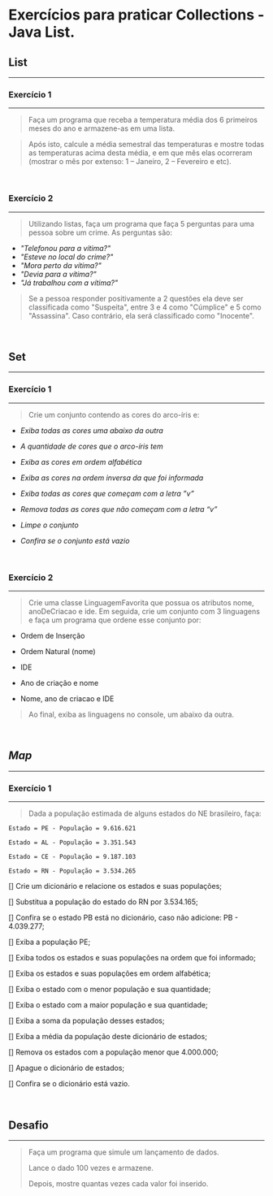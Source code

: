 # Exercícios para praticar Collections - Java List.


## **List**
---
### Exercício 1
---
 > Faça um programa que receba a temperatura média dos 6
primeiros meses do ano e armazene-as em uma lista.

>Após isto, calcule a média semestral das temperaturas e
mostre todas as temperaturas acima desta média, e em que
mês elas ocorreram (mostrar o mês por extenso: 1 – Janeiro, 2
– Fevereiro e etc).

<br />

### Exercício 2
---
>Utilizando listas, faça um programa que faça 5 perguntas para uma
pessoa sobre um crime. As perguntas são:

 
- *"Telefonou para a vítima?"*
- *"Esteve no local do crime?"*
- *"Mora perto da vítima?"*
- *"Devia para a vítima?"*
- *"Já trabalhou com a vítima?"*

>Se a pessoa responder positivamente a 2 questões ela deve ser
classificada como "Suspeita", entre 3 e 4 como "Cúmplice" e 5 como
"Assassina". Caso contrário, ela será classificado como "Inocente".

<br />

## **Set**
---
### Exercício 1
---
> Crie um conjunto contendo as cores do arco-íris e:

- *Exiba todas as cores uma abaixo da outra*

- *A quantidade de cores que o arco-íris tem*

- *Exiba as cores em ordem alfabética*

- *Exiba as cores na ordem inversa da que foi informada*

- *Exiba todas as cores que começam com a letra ”v”*

- *Remova todas as cores que não começam com a letra “v”*

- *Limpe o conjunto*

- *Confira se o conjunto está vazio*

<br />

### Exercício 2
---
> Crie uma classe LinguagemFavorita que possua os atributos
nome, anoDeCriacao e ide. Em seguida, crie um conjunto com
3 linguagens e faça um programa que ordene esse conjunto
por:

- Ordem de Inserção

- Ordem Natural (nome)

- IDE

- Ano de criação e nome

- Nome, ano de criacao e IDE

> Ao final, exiba as linguagens no console, um abaixo da outra.

<br />

## *Map*
---
### Exercício 1
---

> Dada a população estimada de alguns estados do NE brasileiro, faça:

```
Estado = PE - População = 9.616.621

Estado = AL - População = 3.351.543

Estado = CE - População = 9.187.103

Estado = RN - População = 3.534.265
```
[] Crie um dicionário e relacione os estados e suas populações;

[] Substitua a população do estado do RN por 3.534.165;

[] Confira se o estado PB está no dicionário, caso não adicione: PB -
4.039.277;

[] Exiba a população PE;

[] Exiba todos os estados e suas populações na ordem que foi
informado;

[] Exiba os estados e suas populações em ordem alfabética;

[] Exiba o estado com o menor população e sua quantidade;

[] Exiba o estado com a maior população e sua quantidade;

[] Exiba a soma da população desses estados;

[] Exiba a média da população deste dicionário de estados;

[] Remova os estados com a população menor que 4.000.000;

[] Apague o dicionário de estados;

[] Confira se o dicionário está vazio.

<br />

## Desafio
---
> Faça um programa que simule um lançamento de dados.
> 
> Lance o dado 100 vezes e armazene.
> 
> Depois, mostre quantas vezes cada valor foi inserido.